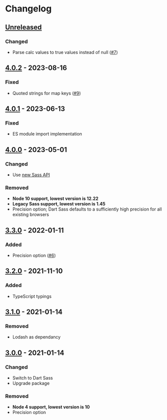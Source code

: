 # Changelog

## [Unreleased][]

### Changed

-   Parse calc values to true values instead of null
    ([#7](https://github.com/niksy/node-sass-json-functions/issues/7))

## [4.0.2][] - 2023-08-16

### Fixed

-   Quoted strings for map keys
    ([#9](https://github.com/niksy/node-sass-json-functions/issues/9))

## [4.0.1][] - 2023-06-13

### Fixed

-   ES module import implementation

## [4.0.0][] - 2023-05-01

### Changed

-   Use [new Sass API](https://sass-lang.com/documentation/js-api)

### Removed

-   **Node 10 support, lowest version is 12.22**
-   **Legacy Sass support, lowest version is 1.45**
-   Precision option; Dart Sass defaults to a sufficiently high precision for
    all existing browsers

## [3.3.0][] - 2022-01-11

### Added

-   Precision option
    ([#6](https://github.com/niksy/node-sass-json-functions/issues/6))

## [3.2.0][] - 2021-11-10

### Added

-   TypeScript typings

## [3.1.0][] - 2021-01-14

### Removed

-   Lodash as dependancy

## [3.0.0][] - 2021-01-14

### Changed

-   Switch to Dart Sass
-   Upgrade package

### Removed

-   **Node 4 support, lowest version is 10**
-   Precision option

<!-- prettier-ignore-start -->

[3.0.0]: https://github.com/niksy/node-sass-json-functions/tree/v3.0.0
[3.1.0]: https://github.com/niksy/node-sass-json-functions/tree/v3.1.0
[3.2.0]: https://github.com/niksy/node-sass-json-functions/tree/v3.2.0
[3.3.0]: https://github.com/niksy/node-sass-json-functions/tree/v3.3.0
[4.0.1]: https://github.com/niksy/node-sass-json-functions/tree/v4.0.1
[4.0.0]: https://github.com/niksy/node-sass-json-functions/tree/v4.0.0
[Unreleased]:
	https://github.com/niksy/node-sass-json-functions/compare/v4.0.2...HEAD
[4.0.2]: https://github.com/niksy/node-sass-json-functions/tree/v4.0.2
